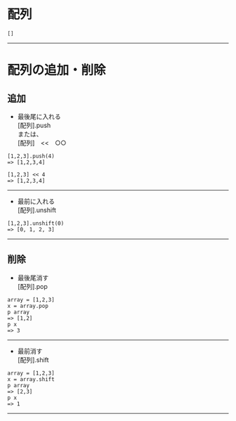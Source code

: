 # 配列
`[]`
***

# 配列の追加・削除
## 追加
- 最後尾に入れる    
[配列].push    
または、    
[配列]　<<　○○    
~~~
[1,2,3].push(4)
=> [1,2,3,4]

[1,2,3] << 4
=> [1,2,3,4]
~~~
***

- 最前に入れる    
[配列].unshift
~~~
[1,2,3].unshift(0)
=> [0, 1, 2, 3]
~~~
***

## 削除
- 最後尾消す    
[配列].pop    
~~~
array = [1,2,3]
x = array.pop
p array
=> [1,2]
p x
=> 3
~~~
***

- 最前消す    
[配列].shift
~~~
array = [1,2,3]
x = array.shift
p array
=> [2,3]
p x
=> 1
~~~
***

